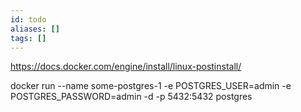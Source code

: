 ```yaml
---
id: todo
aliases: []
tags: []
---
```


https://docs.docker.com/engine/install/linux-postinstall/

docker run --name some-postgres-1 -e POSTGRES_USER=admin -e POSTGRES_PASSWORD=admin -d -p 5432:5432 postgres
